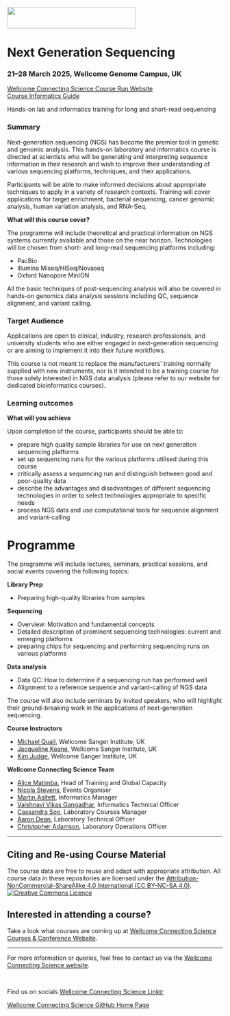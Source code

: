<img src="https://coursesandconferences.wellcomeconnectingscience.org/wp-content/themes/wcc_courses_and_conferences/dist/assets/svg/logo.svg" width="300" height="50"> 

# Next Generation Sequencing

### 21–28 March 2025, Wellcome Genome Campus, UK

[Wellcome Connecting Science Course Run Website](https://coursesandconferences.wellcomeconnectingscience.org/event/next-generation-sequencing-20250321/) <br /> 
[Course Informatics Guide](https://github.com/WCSCourses/NGS_Bioinformatics_2025/blob/main/Course_Informatics_Guide.md)

Hands-on lab and informatics training for long and short-read sequencing

### Summary

Next-generation sequencing (NGS) has become the premier tool in genetic and genomic analysis. This hands-on laboratory and informatics  course is directed at scientists who will be generating and interpreting sequence information in their research and wish to improve their understanding of various sequencing platforms, techniques,  and their applications.

Participants will be able to make informed decisions about appropriate techniques to apply in a variety of research contexts. Training will cover applications for target enrichment, bacterial sequencing, cancer genomic analysis, human variation analysis, and RNA-Seq.

**What will this course cover?**

The programme will include theoretical and practical information on NGS systems currently available and those on the near horizon. Technologies will be chosen from short- and long-read sequencing platforms including:

- PacBio
- Illumina Miseq/HiSeq/Novaseq
- Oxford Nanopore MinION

All the basic techniques of post-sequencing analysis will also be covered in hands-on genomics data analysis sessions including QC, sequence alignment, and variant calling.

### Target Audience

Applications are open to clinical, industry, research professionals, and university students who are either engaged in next-generation sequencing or are aiming to implement it into their future workflows.

This course is not meant to replace the manufacturers’ training normally supplied with new instruments, nor is it intended to be a training course for those solely interested in NGS data analysis (please refer to our website for dedicated bioinformatics courses).

### Learning outcomes

**What will you achieve**

Upon completion of the course, participants should be able to:

- prepare high quality sample libraries for use on next generation sequencing platforms
- set up sequencing runs for the various platforms utilised during this course
- critically assess a sequencing run and distinguish between good and poor-quality data
- describe the advantages and disadvantages of different sequencing technologies in order to select technologies appropriate to specific needs
- process NGS data and use computational tools for sequence alignment and variant-calling

# Programme

The programme will include lectures, seminars, practical sessions, and social events covering the following topics:

**Library Prep**

- Preparing high-quality libraries from samples

**Sequencing**

- Overview: Motivation and fundamental concepts
- Detailed description of prominent sequencing technologies: current and emerging platforms
- preparing chips for sequencing and performing sequencing runs on various platforms

**Data analysis**

- Data QC: How to determine if a sequencing run has performed well
- Alignment to a reference sequence and variant-calling of NGS data

The course will also include seminars by invited speakers, who will highlight their ground-breaking work in the applications of next-generation sequencing.

**Course Instructors**      
- [Michael Quail](https://www.sanger.ac.uk/people/directory/quail-michael-andrew), Wellcome Sanger Institute, UK
- [Jacqueline Keane](https://www.sanger.ac.uk/people/directory/keane-jacqueline), Wellcome Sanger Institute, UK
- [Kim Judge](), Wellcome Sanger Institute, UK

**Wellcome Connecting Science Team**  

- [Alice Matimba](https://www.wellcomeconnectingscience.org/person/matimba-alice/#), Head of Training and Global Capacity
- [Nicola Stevens](https://www.wellcomeconnectingscience.org/person/stevens-nicola/), Events Organiser
- [Martin Asltett](https://coursesandconferences.wellcomeconnectingscience.org/about-us/the-team/), Informatics Manager
- [Vaishnavi Vikas Gangadhar](https://www.wellcomeconnectingscience.org/person/gangadhar-vaishnavi/), Informatics Technical Officer
- [Cassandra Soo](https://uk.linkedin.com/in/cassandra-claire-soo-b3783277/ms?trk=people-guest_people_search-card), Laboratory Courses Manager
- [Aaron Dean](https://uk.linkedin.com/in/aaron-dean-5b5a21163), Laboratory Technical Officer
- [Christopher Adamson](https://www.wellcomeconnectingscience.org/person/adamson-chris/), Laboratory Operations Officer


******

## Citing and Re-using Course Material

The course data are free to reuse and adapt with appropriate attribution. All course data in these repositories are licensed under the <a rel="license" href="https://creativecommons.org/licenses/by-nc-sa/4.0/">Attribution-NonCommercial-ShareAlike 4.0 International (CC BY-NC-SA 4.0)</a>. <a rel="license" href="http://creativecommons.org/licenses/by/4.0/"><img alt="Creative Commons Licence" style="border-width:0" src="https://i.creativecommons.org/l/by-nc-sa/4.0/88x31.png" /></a><br /> 

## Interested in attending a course?

Take a look what courses are coming up at [Wellcome Connecting Science Courses & Conference Website](https://coursesandconferences.wellcomeconnectingscience.org/our-events/).

---

For more information or queries, feel free to contact us via the [Wellcome Connecting Science website](https://coursesandconferences.wellcomeconnectingscience.org).

<br /> 

Find us on socials [Wellcome Connecting Science Linktr](https://linktr.ee/eventswcs)

[Wellcome Connecting Science GitHub Home Page](https://github.com/WCSCourses) 
